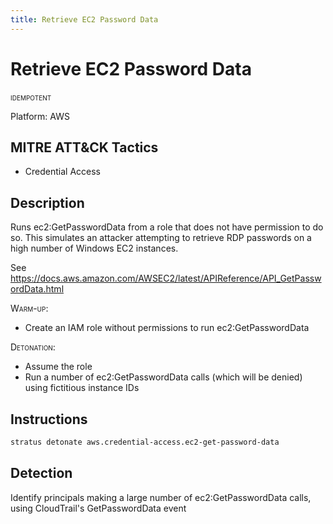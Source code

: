```yaml
---
title: Retrieve EC2 Password Data
---
```


# Retrieve EC2 Password Data


 <span class="smallcaps w3-badge w3-blue w3-round w3-text-white" title="This attack technique can be detonated multiple times">idempotent</span> 

Platform: AWS

## MITRE ATT&CK Tactics


- Credential Access

## Description


Runs ec2:GetPasswordData from a role that does not have permission to do so. This simulates an attacker attempting to
retrieve RDP passwords on a high number of Windows EC2 instances.

See https://docs.aws.amazon.com/AWSEC2/latest/APIReference/API_GetPasswordData.html

<span style="font-variant: small-caps;">Warm-up</span>: 

- Create an IAM role without permissions to run ec2:GetPasswordData

<span style="font-variant: small-caps;">Detonation</span>: 

- Assume the role 
- Run a number of ec2:GetPasswordData calls (which will be denied) using fictitious instance IDs


## Instructions

```bash title="Detonate with Stratus Red Team"
stratus detonate aws.credential-access.ec2-get-password-data
```
## Detection

Identify principals making a large number of ec2:GetPasswordData calls, using CloudTrail's GetPasswordData event

